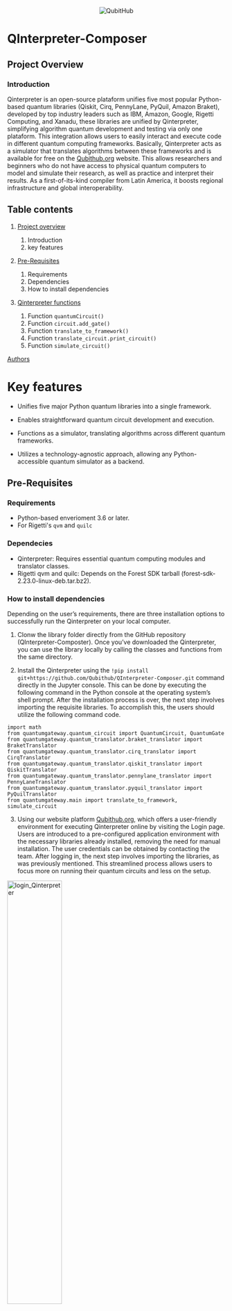 <p align="center">
  <img src="https://media.licdn.com/dms/image/v2/D5622AQHHYwtvSaHhlQ/feedshare-shrink_2048_1536/B56ZSUNWkmGsAs-/0/1737653316711?e=1761177600&v=beta&t=ZihMmHFs2fVoSICtOSlo60TeJzWefQSZwJx6YcHm_Bo" alt="QubitHub">
</p>

# QInterpreter-Composer

## Project Overview

### Introduction

Qinterpreter is an open-source plataform unifies five most popular Python-based quantum libraries (Qiskit, Cirq, PennyLane, PyQuil, Amazon Braket), developed by top industry leaders such as IBM, Amazon, Google, Rigetti Computing, and Xanadu, these libraries are unified by Qinterpreter, simplifying algorithm quantum development and testing via only one plataform.
This integration allows users to easily interact and execute code in different quantum computing frameworks. Basically, Qinterpreter acts as a simulator that translates algorithms between these frameworks and is available for free on the [Qubithub.org](https://www.qubithub.org/index.html) website. 
This allows researchers and beginners who do not have access to physical quantum computers to model and simulate their research, as well as practice and interpret their results.
As a first-of-its-kind compiler from Latin America, it boosts regional infrastructure and global interoperability.

## Table contents
1. [Project overview](https://github.com/Qubithub/QInterpreter-Composer/edit/main/README.md#project-overview)
   1. Introduction
   2. key features

2. [Pre-Requisites](https://github.com/Qubithub/QInterpreter-Composer/edit/main/README.md#pre-requisites)
    1. Requirements
    2. Dependencies
    3. How to install dependencies

3. [Qinterpreter functions](https://github.com/Qubithub/QInterpreter-Composer/edit/main/README.md#qinterpreter-functions)
   
   1. Function ```quantumCircuit()```
   2. Function ```circuit.add_gate()```
   3. Function ```translate_to_framework()```
   4. Function ```translate_circuit.print_circuit()```
   5. Function ```simulate_circuit()```

[Authors](https://github.com/Qubithub/QInterpreter-Composer/edit/main/README.md#authors)

# Key features

* Unifies five major Python quantum libraries into a single framework.

* Enables straightforward quantum circuit development and execution.

* Functions as a simulator, translating algorithms across different quantum frameworks.

* Utilizes a technology-agnostic approach, allowing any Python-accessible quantum simulator as a backend.

## Pre-Requisites

### Requirements

* Python-based enverioment 3.6 or later.
* For Rigetti's ``` qvm ``` and ```quilc```

### Dependecies

* Qinterpreter: Requires essential quantum computing modules and translator classes.
* Rigetti qvm and quilc: Depends on the Forest SDK tarball (forest-sdk-2.23.0-linux-deb.tar.bz2).

### How to install dependencies

Depending on the user’s requirements, there are three installation options to successfully run the Qinterpreter on your local computer.

1. Clonw the library folder directly from the GitHub repository (QInterpreter-Composter). 
Once you’ve downloaded the Qinterpreter, you can use the library locally by calling the classes and functions from the same directory. 

2. Install the Qinterpreter using the ```!pip install git+https://github.com/Qubithub/QInterpreter-Composer.git``` command directly in the Jupyter console.
This can be done by executing the following command in the Python console at the operating system’s shell prompt.
After the installation process is over, the next step involves importing the requisite libraries. To accomplish this, the users should utilize the following command code.

```
import math
from quantumgateway.quantum_circuit import QuantumCircuit, QuantumGate
from quantumgateway.quantum_translator.braket_translator import
BraketTranslator
from quantumgateway.quantum_translator.cirq_translator import
CirqTranslator
from quantumgateway.quantum_translator.qiskit_translator import
QiskitTranslator
from quantumgateway.quantum_translator.pennylane_translator import
PennyLaneTranslator
from quantumgateway.quantum_translator.pyquil_translator import
PyQuilTranslator
from quantumgateway.main import translate_to_framework,
simulate_circuit
```

3. Using our website platform [Qubithub.org](https://qubithub.org/), which offers a user-friendly environment for executing Qinterpreter online by visiting the Login page. 
Users are introduced to a pre-configured application environment with the necessary libraries already installed, removing the need for manual installation. The user credentials can be obtained by contacting the team. After logging in, the next step involves importing the libraries, as was previously mentioned. This streamlined process allows users to focus more on running their quantum circuits and less on the setup.

<img src="https://github.com/Qubithub/QInterpreter-Composer/blob/main/Images/login_Qinterpreter.jpg" alt="login_Qinterpreter" width="50%" height="50%">

## Qinterpreter functions

This section describes in detail the functions used in the Qinterpreter library.
The main objective is to provide users with a comprehensive guide and extensive knowledge for the correct use of Qinterpreter's features and capabilities.

Function ```quantumCircuit()```

Quantum circuits are crucial elements in quantum computing, as they serve as containers for a collection of qubits. Treating these qubits as unified entities allows the user to manipulate and modify their states using quantum gates. 
The QuantumCircuit function in Qinterpreter allows you to generate a circuit taking into account the number of qubits and classical registers to be incorporated. 
In this specific scenario, the following function is used to create a circuit:
```circuit = QuantumCircuit(nq,nc)```
Here, ```nq``` represents the number of qubit registers used, and ```nc``` denotes the number of classical registers that will be defined within the quantum circuit. The defined classical registers are then used to perform measurements.

Function ```circuit.add_gate()```

Quantum computing algorithms are commonly depicted using quantum circuit models. These models incorporate quantum gates, projective measurements, and an n-qubit register known as qubits.
A vector in the complex space C2describes the state of a qubit. Within this space, quantum gates are represented by unitary complex matrices, reflecting the unitary time evolution of closed quantum systems.
In Qinterpreter, a complete set of standard gates widely used in this field has been implemented using the circuit.add_gate() function.
The definitions of these gates are presented in Table 1 below. In this case, we present the gates currently implemented in Qinterpreter. Table 2 illustrates the procedure for incorporating these gates into any circuit object.

| Gate/Matrix form | Description |
| :---: | :--- |
|H| ```circuit.add_gate(QuantumGate ("h", [0]))```|
|CNOT| ```circuit.add_gate(QuantumGate ("cnot", [0, 1]))``` //Contro: q0, Objective: q1|
|X| ```circuit.add_gate(QuantumGate("x", [0]))```|
|Y| ```circuit.add_gate(QuantumGate("y", [0]))```|
|Z| ```circuit.add_gate(QuantumGate ("z", [0]))```|
|RY| ```circuit.add_gate(QuantumGate("ry", [0], [Angle]))``` //Rotate Y axis by any angle|
|RX| ```circuit.add_gate(QuantumGate("rx", [0], [math.pi/2]))``` //Rotate X axis by any angle|
|RZ| ```circuit.add_gate(QuantumGate("rz", [0], [math.pi/2]))``` //Rotate Z axis by any angle|
|CCNOT| ```circuit.add_gate(QuantumGate("toffoli", [0,1,2]))``` //Control: q0 and q1, Objective: q2|
|SWAP| ```circuit.add_gate(QuantumGate("x", [0, 1]))``` //Swap between q0 and q1|
|CP| ```circuit.add_gate(QuantumGate("CPhase", [0, 1], [Angle]))``` // Applied an angle|
|CZ| ```circuit.add_gate(QuantumGate("Cz", [0, 1], [Angle]))``` //Contro: q0, Objective: q1|
|CY| ```circuit.add_gate(QuantumGate("Cy", [0, 1], [Angle]))``` //Contro: q0, Objective: q1|
|Measure| ```circuit.add_gate(QuantumGate("MEASURE", [i, j]))``` //Where i is the qubit register index and j is the classical register index.|

Note: The Toffoli gate is a standard quantum computing gate that modifies the state of a target qubit based on two control qubit states. In addition, Toffoli gates can be achieved through a sequence of elementary quantum gates.

Function ```translate_to_framework()```

The goal of the Qinterpreter library is to be able to translate instructions to various quantum computing frameworks. 
The Qinterpreter library perfectly fulfills this goal by being compatible with five libraries: Qiskit, Pyquil, Cirq, Pennylane, and Amazon-Braket.
These libraries were selected based on their GitHub metrics, which can be interpreted as a measure of popularity for quantum computing development.

To choose between the different desired development frameworks and run your circuit, the following code is used:

```
selected_framework = ′qiskit ′
translated_circuit = translate_to_framework(circuit,
selected_framework)
```

The “selected_framework” variable is where you choose the desired framework: qiskit, cirq, pennylane, pyquil, amazonbraket.

Function ```translate_circuit.print_circuit()```

Another feature of Qinterpreter is that it allows you to print the modeled circuit regardless of the selected quantum computing framework using the print_circuit function, allowing users to visualize and debug the quantum circuit they have created.
In summary, once the framework has been selected, the previously defined quantum circuit can be printed using the following function:

```
translated_circuit.print_circuit()
```

Function ```simulate_circuit()```



Qinterpreter uses the appropriate simulators provided by each library to simulate a specific quantum circuit. For example, in the case of Qiskit, we use the QASM simulator. However, when using the Pyquil framework, the user must install the necessary software requirements. 

The command to perform and print the simulations is as follows:

```print(simulate_circuit(circuit, selected_framework))```

In order to perform the simulation, it is important to note that the Measure function must be called before executing ```simulate_circuit()```
To apply the measurement function, the user must execute the following code:

```circuit.add_gate(QuantumGate(“MEASURE”, [i,j]))```

In the above function, [i, j] represents the indices of the quantum register and the classical register where the quantum measurement function will be applied.


## Authors

| Name | email | LinkedIn |
| :--- | :--- | :--- |
| Wilmer Contreras Sepúlveda | wilmercs@ufps.edu.com |  |
| Brandon Alcántara Almazo | brandon.alcantara@uaem.edu.mx |  |
| Braulio Misael Villegas Martínez | bvillegasmartinez@luc.edu  |  |
| Luis Arturo Tapia Alarcón | luis.tapiaa@uaem.edu.mx |  |
| Sandra Gesing | sandra@us-rse.org |  |
| Juan Carlos Sanchéz Pérez | carlox.fcfm@gmail.com |  |

